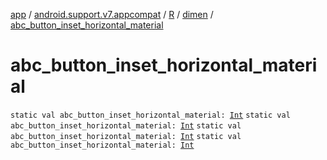 [app](../../../index.md) / [android.support.v7.appcompat](../../index.md) / [R](../index.md) / [dimen](index.md) / [abc_button_inset_horizontal_material](.)

# abc_button_inset_horizontal_material

`static val abc_button_inset_horizontal_material: `[`Int`](https://kotlinlang.org/api/latest/jvm/stdlib/kotlin/-int/index.html)
`static val abc_button_inset_horizontal_material: `[`Int`](https://kotlinlang.org/api/latest/jvm/stdlib/kotlin/-int/index.html)
`static val abc_button_inset_horizontal_material: `[`Int`](https://kotlinlang.org/api/latest/jvm/stdlib/kotlin/-int/index.html)
`static val abc_button_inset_horizontal_material: `[`Int`](https://kotlinlang.org/api/latest/jvm/stdlib/kotlin/-int/index.html)